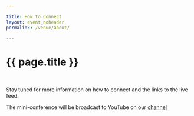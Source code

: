 ```yaml
---

title: How to Connect
layout: event_noheader
permalink: /venue/about/

---
```


# {{ page.title }}
<br>

Stay tuned for more information on how to connect and the links to the live feed.

The mini-conference will be broadcast to YouTube on our [channel](https://www.youtube.com/user/OWASPGLOBAL)